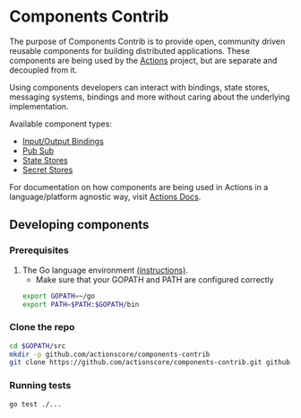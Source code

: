 # Components Contrib

The purpose of Components Contrib is to provide open, community driven reusable components for building distributed applications.
These components are being used by the [Actions](https://github.com/actionscore/actions) project, but are separate and decoupled from it.

Using components developers can interact with bindings, state stores, messaging systems, bindings and more without caring about the underlying implementation.

Available component types:

* [Input/Output Bindings](bindings/Readme.md)
* [Pub Sub](pubsub/Readme.md)
* [State Stores](state/Readme.md)
* [Secret Stores](secretstores/Readme.md)

For documentation on how components are being used in Actions in a language/platform agnostic way, visit [Actions Docs](https://github.com/actionscore/docs).

## Developing components

### Prerequisites

1. The Go language environment [(instructions)](https://golang.org/doc/install).
   * Make sure that your GOPATH and PATH are configured correctly
   ```bash
   export GOPATH=~/go
   export PATH=$PATH:$GOPATH/bin
   ```

### Clone the repo

```bash
cd $GOPATH/src
mkdir -p github.com/actionscore/components-contrib
git clone https://github.com/actionscore/components-contrib.git github.com/actionscore/components-contrib
```

### Running tests

```bash
go test ./...
```